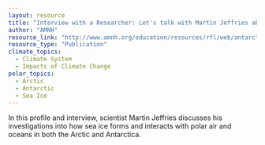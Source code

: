```yaml
---
layout: resource
title: "Interview with a Researcher: Let's talk with Martin Jeffries about Sea Ice & Climate in Antarctica "
author: "AMNH"
resource_link: "http://www.amnh.org/education/resources/rfl/web/antarctica/i_jeffries.html"
resource_type: "Publication"
climate_topics:
  - Climate System
  - Impacts of Climate Change
polar_topics:
  - Arctic
  - Antarctic
  - Sea Ice
---
```


In this profile and interview, scientist Martin Jeffries discusses his investigations into how sea ice forms and interacts with polar air and oceans in both the Arctic and Antarctica.
